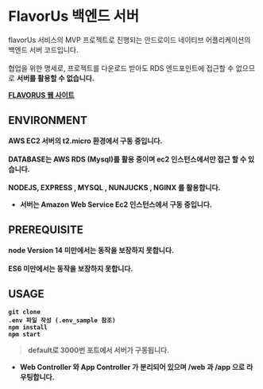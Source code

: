 # FlavorUs 백엔드 서버

flavorUs 서비스의 MVP 프로젝트로 진행되는 안드로이드 네이티브 어플리케이션의 백엔드 서버 코드입니다.
<br><br>
협업을 위한 명세로, 프로젝트를 다운로드 받아도 RDS 엔드포인트에 접근할 수 없으므로 <b>서버를 활용할 수 없습니다.<b>

[FLAVORUS 웹 사이트](https://www.notion.so/lightningcy/FlavorUs-ffe29c76eacf4f04be7719d14626992f)

## ENVIRONMENT
AWS EC2 서버의 t2.micro 환경에서 구동 중입니다.<br><br>
DATABASE는 AWS RDS (Mysql)를 활용 중이며 ec2 인스턴스에서만 접근 할 수 있습니다.<br><br>
NODEJS, EXPRESS , MYSQL , NUNJUCKS , NGINX 를 활용합니다.<br>

* 서버는 Amazon Web Service Ec2 인스턴스에서 구동 중입니다.

## PREREQUISITE

node Version 14 미만에서는 동작을 보장하지 못합니다. <br><br>
ES6 미만에서는 동작을 보장하지 못합니다.

## USAGE

```node
git clone
.env 파일 작성 (.env_sample 참조)
npm install
npm start
```

> default로 3000번 포트에서 서버가 구동됩니다.

* Web Controller 와 App Controller 가 분리되어 있으며 /web 과 /app 으로 라우팅합니다.

<br>
